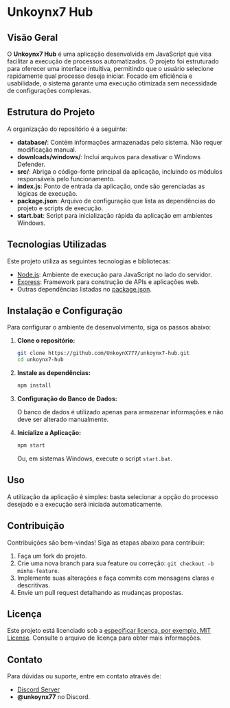 # Unkoynx7 Hub

## Visão Geral

O **Unkoynx7 Hub** é uma aplicação desenvolvida em JavaScript que visa facilitar a execução de processos automatizados.
O projeto foi estruturado para oferecer uma interface intuitiva, permitindo que o usuário selecione rapidamente qual processo deseja iniciar.
Focado em eficiência e usabilidade, o sistema garante uma execução otimizada sem necessidade de configurações complexas.

## Estrutura do Projeto

A organização do repositório é a seguinte:

- **database/**: Contém informações armazenadas pelo sistema. Não requer modificação manual.
- **downloads/windows/**: Inclui arquivos para desativar o Windows Defender.
- **src/**: Abriga o código-fonte principal da aplicação, incluindo os módulos responsáveis pelo funcionamento.
- **index.js**: Ponto de entrada da aplicação, onde são gerenciadas as lógicas de execução.
- **package.json**: Arquivo de configuração que lista as dependências do projeto e scripts de execução.
- **start.bat**: Script para inicialização rápida da aplicação em ambientes Windows.

## Tecnologias Utilizadas

Este projeto utiliza as seguintes tecnologias e bibliotecas:

- [Node.js](https://nodejs.org/): Ambiente de execução para JavaScript no lado do servidor.
- [Express](https://expressjs.com/): Framework para construção de APIs e aplicações web.
- Outras dependências listadas no [package.json](https://github.com/UnkoynX777/unkoynx7-hub/blob/main/package.json).

## Instalação e Configuração

Para configurar o ambiente de desenvolvimento, siga os passos abaixo:

1. **Clone o repositório:**

   ```bash
   git clone https://github.com/UnkoynX777/unkoynx7-hub.git
   cd unkoynx7-hub
   ```

2. **Instale as dependências:**

   ```bash
   npm install
   ```

3. **Configuração do Banco de Dados:**

   O banco de dados é utilizado apenas para armazenar informações e não deve ser alterado manualmente.

4. **Inicialize a Aplicação:**

   ```bash
   npm start
   ```

   Ou, em sistemas Windows, execute o script `start.bat`.

## Uso

A utilização da aplicação é simples: basta selecionar a opção do processo desejado e a execução será iniciada automaticamente.

## Contribuição

Contribuições são bem-vindas! Siga as etapas abaixo para contribuir:

1. Faça um fork do projeto.
2. Crie uma nova branch para sua feature ou correção: `git checkout -b minha-feature`.
3. Implemente suas alterações e faça commits com mensagens claras e descritivas.
4. Envie um pull request detalhando as mudanças propostas.

## Licença

Este projeto está licenciado sob a [especificar licença, por exemplo, MIT License](./LICENSE.txt). Consulte o arquivo de licença para obter mais informações.

## Contato

Para dúvidas ou suporte, entre em contato através de:
- [Discord Server](https://discord.gg/nexus-services)
- **@unkoynx77** no Discord.
